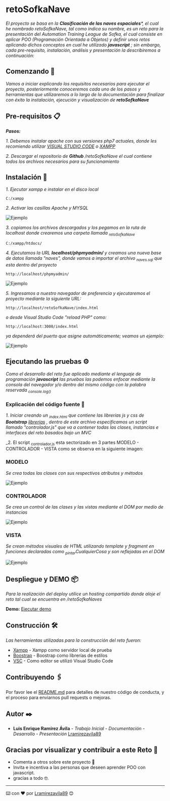 # retoSofkaNave
_El proyecto se basa en la **Clasificación de las naves espaciales***, el cual he nombrado retoSofkaNave, tal como indica su nombre, es un reto para la presentación del Automation Training League de Sofka, el cual consiste en aplicar POO (Programación Orientada a Objetos)  y definir unos retos aplicando dichos conceptos en cual he utilizado **javascript** ; sin embargo, cada pre-requisito, instalación, análisis y presentación la describiremos a continuación:_

## Comenzando 🚀

_Vamos a iniciar  explicando los requisitos necesarios para ejecutar el proyecto, posteriormente conoceremos cada uno de los pasos y herramientas que utilizaremos a lo largo de la documentación para finalizar con éxito la instalación, ejecución y visualización de **retoSofkaNave**_


## Pre-requisitos 📋

_***Pasos:***_

_1. Debemos instalar apache con sus versiones php7 actuales, donde les recomiendo utilizar [VISUAL STUDIO CODE](https://code.visualstudio.com/) o [XAMPP](https://www.apachefriends.org/es/index.html)_

_2. Descargar el repositorio de **Github** /retoSofkaNave el cual contiene todos los archivos necesarios para su funcionamiento_


## Instalación 🔧

_1. Ejecutar xampp e instalar en el disco local_

```
C:/xampp
```

_2. Activar las casillas Apache y MYSQL_

![Ejemplo](https://milenaavilezodontologa.com/retoSofkaNaves/vista/img/1.png)

_3. copiamos los archivos descargados y los pegamos en la ruta de localhost donde crearemos una carpeta llamada <sub>retoSofkaNave</sub>_

```
C:/xampp/htdocs/
```

_4. Ejecutamos la URL **localhost/phpmyadmin/** y creamos una nueva base de datos llamada "naves", donde vamos a importar el archivo <sub>naves.sql</sub> que esta dentro del proyecto_

```
http://localhost/phpmyadmin/
```

![Ejemplo](https://milenaavilezodontologa.com/retoSofkaNaves/vista/img/3.png)

_5. Ingresamos a nuestro navegador de preferencia y ejecutaremos el proyecto mediante la siguiente URL:_

```
http://localhost/retoSofkaNave/index.html
```
_o desde Visual Studio Code "reload PHP" como:_

```
http://localhost:3000/index.html
```
_ya dependerá del puerto que asigne automáticamente; veamos un ejemplo:_

![Ejemplo](https://milenaavilezodontologa.com/retoSofkaNaves/vista/img/2.png)


## Ejecutando las pruebas ⚙️

_Como el desarrollo del reto fue aplicado mediante el lenguaje de programación **javascript** las pruebas las podemos enfocar mediante la consola del navegador y/o dentro del mismo código con la palabra reservada <sub>console.log()</sub>_

### Explicación del código fuente 🔩

_1. Iniciar creando un <sub>index.html</sub> que contiene las librerías js y css de **Bootstrap** [librerías](https://getbootstrap.com/) , dentro de este archivo especificamos un script llamado "controlador.js" que va a contener todas las clases, instancias e interfaces del reto basados bajo un MVC_

_2. El script <sub>controlador.js</sub> esta sectorizado en 3 partes MODELO - CONTROLADOR - VISTA como se observa en la siguiente imagen:

### MODELO

_Se crea todas las clases con sus respectivos atributos y métodos_

![Ejemplo](https://milenaavilezodontologa.com/retoSofkaNaves/vista/img/4.png)

### CONTROLADOR

_Se crea un control de  las clases y las vistas mediante el DOM por medio de instancias_

![Ejemplo](https://milenaavilezodontologa.com/retoSofkaNaves/vista/img/5.png)

### VISTA

_Se crean métodos visuales de HTML utilizando template y fragment en funciones declaradas como <sub>pintar</sub>CualquierCosa y son reflejadas en el DOM_

![Ejemplo](https://milenaavilezodontologa.com/retoSofkaNaves/vista/img/6.png)

## Despliegue y DEMO 📦

_Para la realización del deploy utilice un hosting compartido donde aloje el reto tal cual se encuentra en /retoSofkaNaves_

**Demo:** [Ejecutar demo](https://milenaavilezodontologa.com/retoSofkaNaves/)

## Construcción 🛠️

_Las herramientas utilizadas para la construcción del reto fueron:_

* [Xampp](https://www.apachefriends.org/es/index.html) - Xampp como servidor local de prueba
* [Boostrap](https://getbootstrap.com/) - Boostrap como librerías de estilos 
* [VSC](https://code.visualstudio.com/) - Como editor se utilizó Visual Studio Code

## Contribuyendo 🖇️

Por favor lee el [README.md](https://github.com/Lramirezavila89/retoSofkaNave/blob/main/README.md) para detalles de nuestro código de conducta, y el proceso para enviarnos pull requests o mejoras.




## Autor ✒️

* **Luis Enrique Ramírez Ávila** - *Trabajo Inicial*  - *Documentación*  - *Desarrollo* - *Presentación*  [Lramirezavila89](https://github.com/Lramirezavila89)

## Gracias por visualizar y contribuir a este Reto 🎁
* Comenta a otros sobre este proyecto 📢
* Invita e incentiva a las personas que deseen aprender POO con javascript. 
* gracias a todo 🤓.



---
⌨️ con ❤️ por [Lramirezavila89](https://github.com/Lramirezavila89) 😊
